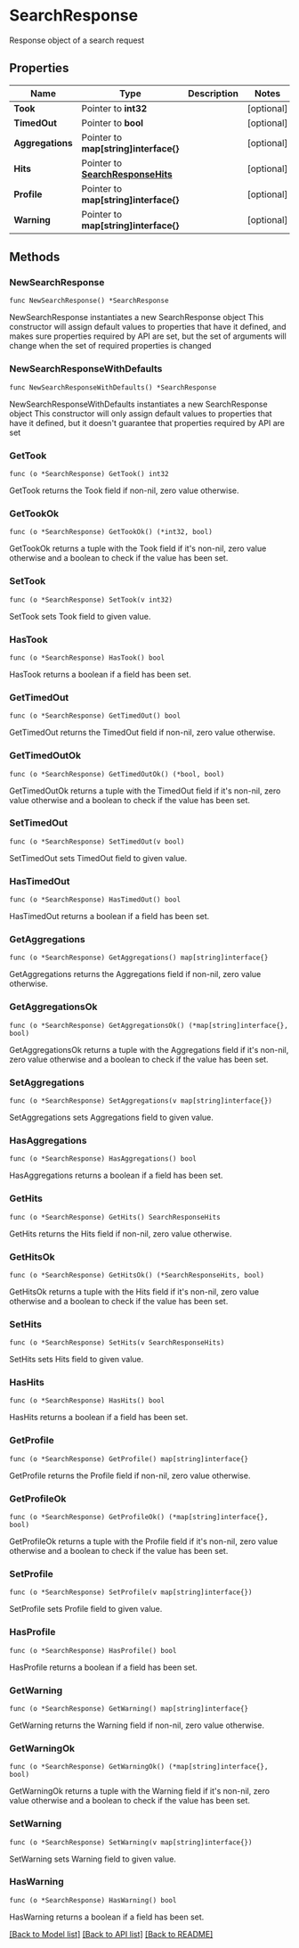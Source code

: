 # SearchResponse

Response object of a search request

## Properties

Name | Type | Description | Notes
------------ | ------------- | ------------- | -------------
**Took** | Pointer to **int32** |  | [optional] 
**TimedOut** | Pointer to **bool** |  | [optional] 
**Aggregations** | Pointer to **map[string]interface{}** |  | [optional] 
**Hits** | Pointer to [**SearchResponseHits**](SearchResponseHits.md) |  | [optional] 
**Profile** | Pointer to **map[string]interface{}** |  | [optional] 
**Warning** | Pointer to **map[string]interface{}** |  | [optional] 

## Methods

### NewSearchResponse

`func NewSearchResponse() *SearchResponse`

NewSearchResponse instantiates a new SearchResponse object
This constructor will assign default values to properties that have it defined,
and makes sure properties required by API are set, but the set of arguments
will change when the set of required properties is changed

### NewSearchResponseWithDefaults

`func NewSearchResponseWithDefaults() *SearchResponse`

NewSearchResponseWithDefaults instantiates a new SearchResponse object
This constructor will only assign default values to properties that have it defined,
but it doesn't guarantee that properties required by API are set

### GetTook

`func (o *SearchResponse) GetTook() int32`

GetTook returns the Took field if non-nil, zero value otherwise.

### GetTookOk

`func (o *SearchResponse) GetTookOk() (*int32, bool)`

GetTookOk returns a tuple with the Took field if it's non-nil, zero value otherwise
and a boolean to check if the value has been set.

### SetTook

`func (o *SearchResponse) SetTook(v int32)`

SetTook sets Took field to given value.

### HasTook

`func (o *SearchResponse) HasTook() bool`

HasTook returns a boolean if a field has been set.

### GetTimedOut

`func (o *SearchResponse) GetTimedOut() bool`

GetTimedOut returns the TimedOut field if non-nil, zero value otherwise.

### GetTimedOutOk

`func (o *SearchResponse) GetTimedOutOk() (*bool, bool)`

GetTimedOutOk returns a tuple with the TimedOut field if it's non-nil, zero value otherwise
and a boolean to check if the value has been set.

### SetTimedOut

`func (o *SearchResponse) SetTimedOut(v bool)`

SetTimedOut sets TimedOut field to given value.

### HasTimedOut

`func (o *SearchResponse) HasTimedOut() bool`

HasTimedOut returns a boolean if a field has been set.

### GetAggregations

`func (o *SearchResponse) GetAggregations() map[string]interface{}`

GetAggregations returns the Aggregations field if non-nil, zero value otherwise.

### GetAggregationsOk

`func (o *SearchResponse) GetAggregationsOk() (*map[string]interface{}, bool)`

GetAggregationsOk returns a tuple with the Aggregations field if it's non-nil, zero value otherwise
and a boolean to check if the value has been set.

### SetAggregations

`func (o *SearchResponse) SetAggregations(v map[string]interface{})`

SetAggregations sets Aggregations field to given value.

### HasAggregations

`func (o *SearchResponse) HasAggregations() bool`

HasAggregations returns a boolean if a field has been set.

### GetHits

`func (o *SearchResponse) GetHits() SearchResponseHits`

GetHits returns the Hits field if non-nil, zero value otherwise.

### GetHitsOk

`func (o *SearchResponse) GetHitsOk() (*SearchResponseHits, bool)`

GetHitsOk returns a tuple with the Hits field if it's non-nil, zero value otherwise
and a boolean to check if the value has been set.

### SetHits

`func (o *SearchResponse) SetHits(v SearchResponseHits)`

SetHits sets Hits field to given value.

### HasHits

`func (o *SearchResponse) HasHits() bool`

HasHits returns a boolean if a field has been set.

### GetProfile

`func (o *SearchResponse) GetProfile() map[string]interface{}`

GetProfile returns the Profile field if non-nil, zero value otherwise.

### GetProfileOk

`func (o *SearchResponse) GetProfileOk() (*map[string]interface{}, bool)`

GetProfileOk returns a tuple with the Profile field if it's non-nil, zero value otherwise
and a boolean to check if the value has been set.

### SetProfile

`func (o *SearchResponse) SetProfile(v map[string]interface{})`

SetProfile sets Profile field to given value.

### HasProfile

`func (o *SearchResponse) HasProfile() bool`

HasProfile returns a boolean if a field has been set.

### GetWarning

`func (o *SearchResponse) GetWarning() map[string]interface{}`

GetWarning returns the Warning field if non-nil, zero value otherwise.

### GetWarningOk

`func (o *SearchResponse) GetWarningOk() (*map[string]interface{}, bool)`

GetWarningOk returns a tuple with the Warning field if it's non-nil, zero value otherwise
and a boolean to check if the value has been set.

### SetWarning

`func (o *SearchResponse) SetWarning(v map[string]interface{})`

SetWarning sets Warning field to given value.

### HasWarning

`func (o *SearchResponse) HasWarning() bool`

HasWarning returns a boolean if a field has been set.


[[Back to Model list]](../README.md#documentation-for-models) [[Back to API list]](../README.md#documentation-for-api-endpoints) [[Back to README]](../README.md)


